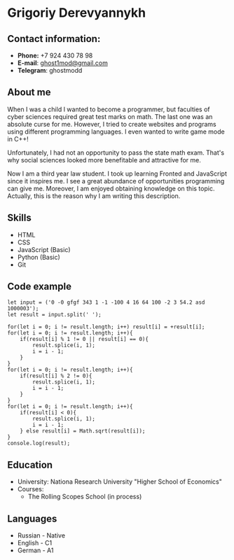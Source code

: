 # Grigoriy Derevyannykh
## Contact information:
* **Phone:** +7 924 430 78 98
* **E-mail**: ghost1mod@gmail.com
* **Telegram**: ghostmodd

## About me
When I was a child I wanted to become a programmer, but faculties of cyber sciences required great test marks on math. The last one was an absolute curse for me. However, I tried to create websites and programs using different programming languages. I even wanted to write game mode in C++!

Unfortunately, I had not an opportunity to pass the state math exam. That's why social sciences looked more benefitable and attractive for me.

Now I am a third year law student. I took up learning Fronted and JavaScript since it inspires me. I see a great abundance of opportunities programming can give me. Moreover, I am enjoyed obtaining knowledge on this topic. Actually, this is the reason why I am writing this description.

## Skills
* HTML
* CSS
* JavaScript (Basic)
* Python (Basic)
* Git

## Code example
```
let input = ('0 -0 gfgf 343 1 -1 -100 4 16 64 100 -2 3 54.2 asd 1000003');
let result = input.split(' ');

for(let i = 0; i != result.length; i++) result[i] = +result[i];
for(let i = 0; i != result.length; i++){
    if(result[i] % 1 != 0 || result[i] == 0){
        result.splice(i, 1);
        i = i - 1;
    }
}
for(let i = 0; i != result.length; i++){
    if(result[i] % 2 != 0){
        result.splice(i, 1);
        i = i - 1;
    }
}
for(let i = 0; i != result.length; i++){
    if(result[i] < 0){
        result.splice(i, 1);
        i = i - 1;
    } else result[i] = Math.sqrt(result[i]);
}
console.log(result);
```

## Education
* University: Nationa Research University "Higher School of Economics"
* Courses:
    * The Rolling Scopes School (in process)

## Languages
* Russian - Native
* English - C1
* German - A1